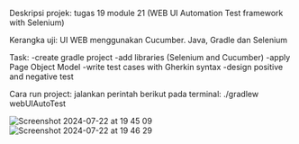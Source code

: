 Deskripsi projek: tugas 19 module 21 (WEB UI Automation Test framework with Selenium)

Kerangka uji: UI WEB menggunakan Cucumber. Java, Gradle dan Selenium

Task:
-create gradle project
-add libraries (Selenium and Cucumber)
-apply Page Object Model
-write test cases with Gherkin syntax
-design positive and negative test

Cara run project: jalankan perintah berikut pada terminal: ./gradlew webUIAutoTest

![Screenshot 2024-07-22 at 19 45 09](https://github.com/user-attachments/assets/a9cfa190-174a-4533-aaea-bdc93686454f)
![Screenshot 2024-07-22 at 19 46 29](https://github.com/user-attachments/assets/da2baf29-4142-4189-ab90-a60402035c3c)

